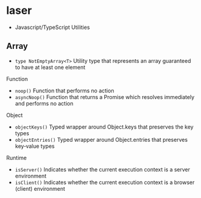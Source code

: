 # laser

- Javascript/TypeScript Utilities

## Array

- `type NotEmptyArray<T>` Utility type that represents an array guaranteed to have at least one element

Function

- `noop()` Function that performs no action
- `asyncNoop()` Function that returns a Promise which resolves immediately and performs no action

Object

- `objectKeys()` Typed wrapper around Object.keys that preserves the key types
- `objectEntries()` Typed wrapper around Object.entries that preserves key‑value types

Runtime

- `isServer()` Indicates whether the current execution context is a server environment
- `isClient()` Indicates whether the current execution context is a browser (client) environment
